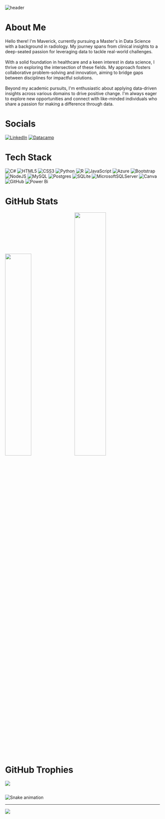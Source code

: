 ![header](https://capsule-render.vercel.app/api?type=waving&color=10&height=300&section=header&text=capsule%20render&fontSize=90)

# About Me
Hello there! I'm Maverick, currently pursuing a Master's in Data Science with a background in radiology. My journey spans from clinical insights to a deep-seated passion for leveraging data to tackle real-world challenges.<br><br>With a solid foundation in healthcare and a keen interest in data science, I thrive on exploring the intersection of these fields. My approach fosters collaborative problem-solving and innovation, aiming to bridge gaps between disciplines for impactful solutions.<br><br>Beyond my academic pursuits, I'm enthusiastic about applying data-driven insights across various domains to drive positive change. I'm always eager to explore new opportunities and connect with like-minded individuals who share a passion for making a difference through data.

# Socials
[![LinkedIn](https://img.shields.io/badge/linkedin-%230077B5.svg?style=for-the-badge&logo=linkedin&logoColor=white)](https://www.linkedin.com/in/maverick-nguyen/) 
[![Datacamp](https://img.shields.io/badge/Datacamp-05192D?style=for-the-badge&logo=datacamp&logoColor=03E860)](https://www.datacamp.com/portfolio/maverick-nguyen)


# Tech Stack
![C#](https://img.shields.io/badge/c%23-%23239120.svg?style=for-the-badge&logo=csharp&logoColor=white) ![HTML5](https://img.shields.io/badge/html5-%23E34F26.svg?style=for-the-badge&logo=html5&logoColor=white) ![CSS3](https://img.shields.io/badge/css3-%231572B6.svg?style=for-the-badge&logo=css3&logoColor=white) ![Python](https://img.shields.io/badge/python-3670A0?style=for-the-badge&logo=python&logoColor=ffdd54) ![R](https://img.shields.io/badge/r-%23276DC3.svg?style=for-the-badge&logo=r&logoColor=white) ![JavaScript](https://img.shields.io/badge/javascript-%23323330.svg?style=for-the-badge&logo=javascript&logoColor=%23F7DF1E) ![Azure](https://img.shields.io/badge/azure-%230072C6.svg?style=for-the-badge&logo=microsoftazure&logoColor=white) ![Bootstrap](https://img.shields.io/badge/bootstrap-%238511FA.svg?style=for-the-badge&logo=bootstrap&logoColor=white) ![NodeJS](https://img.shields.io/badge/node.js-6DA55F?style=for-the-badge&logo=node.js&logoColor=white) ![MySQL](https://img.shields.io/badge/mysql-4479A1.svg?style=for-the-badge&logo=mysql&logoColor=white) ![Postgres](https://img.shields.io/badge/postgres-%23316192.svg?style=for-the-badge&logo=postgresql&logoColor=white) ![SQLite](https://img.shields.io/badge/sqlite-%2307405e.svg?style=for-the-badge&logo=sqlite&logoColor=white) ![MicrosoftSQLServer](https://img.shields.io/badge/Microsoft%20SQL%20Server-CC2927?style=for-the-badge&logo=microsoft%20sql%20server&logoColor=white) ![Canva](https://img.shields.io/badge/Canva-%2300C4CC.svg?style=for-the-badge&logo=Canva&logoColor=white) ![GitHub](https://img.shields.io/badge/github-%23121011.svg?style=for-the-badge&logo=github&logoColor=white) ![Power Bi](https://img.shields.io/badge/power_bi-F2C811?style=for-the-badge&logo=powerbi&logoColor=black)


# GitHub Stats
<div class='container'>
<img style="height: auto; width: 41%;" class="img" src="https://github-readme-stats.vercel.app/api?username=NguyenMav&theme=radical&hide_border=false&include_all_commits=true&count_private=true" />
&nbsp;
&nbsp;
<img style="height: auto; width: 45%;" class="img" src="https://github-readme-streak-stats.herokuapp.com/?user=NguyenMav&theme=radical&hide_border=false" /></div>
</div>

# GitHub Trophies
![](https://github-profile-trophy.vercel.app/?username=NguyenMav&theme=radical&no-frame=true&no-bg=true&margin-w=4)

##

<img src="https://raw.githubusercontent.com/NguyenMav/NguyenMav/output/snake.svg" alt="Snake animation" />

---
[![](https://visitcount.itsvg.in/api?id=NguyenMav&icon=3&color=10)](https://visitcount.itsvg.in)
